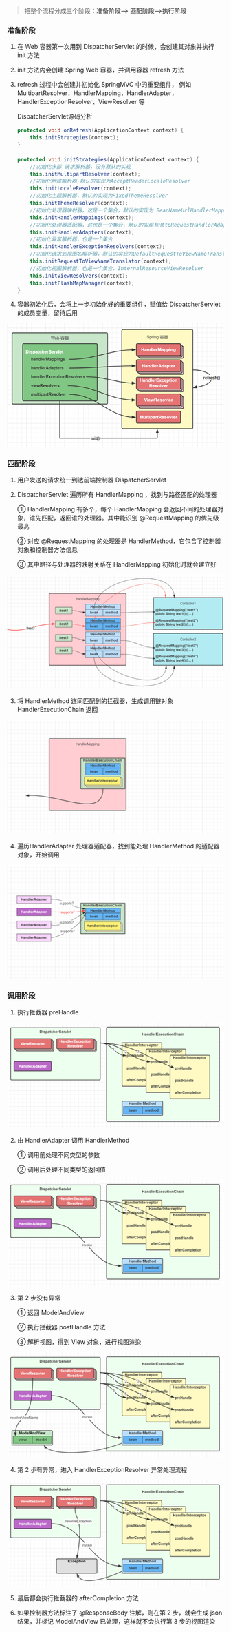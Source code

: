 > 把整个流程分成三个阶段：**准备阶段——> 匹配阶段——>执行阶段**

### **准备阶段**

1. 在 Web 容器第一次用到 DispatcherServlet 的时候，会创建其对象并执行 init 方法

2. init 方法内会创建 Spring Web 容器，并调用容器 refresh 方法

3. refresh 过程中会创建并初始化 SpringMVC 中的重要组件， 例如 MultipartResolver，HandlerMapping，HandlerAdapter，HandlerExceptionResolver、ViewResolver 等

   DispatcherServlet源码分析

   ```java
   protected void onRefresh(ApplicationContext context) {
       this.initStrategies(context);
   }
   
   protected void initStrategies(ApplicationContext context) {
       //初始化多部 请求解析器，没有默认的实现
       this.initMultipartResolver(context);
       //初始化地域解析器,默认的实现为AcceptHeaderLocaleResolver
       this.initLocaleResolver(context);
       //初始化主题解析器，默认的实现为FixedThemeResolver
       this.initThemeResolver(context);
       //初始化处理器映射器，这是一个集合，默认的实现为 BeanNameUrlHandlerMapping
       this.initHandlerMappings(context);
       //初始化处理器适配器，这也是一个集合，默认的实现有HttpRequestHandlerAdapter、SimpleControllerHandlerAdapter
       this.initHandlerAdapters(context);
       //初始化异常解析器，也是一个集合
       this.initHandlerExceptionResolvers(context);
       //初始化请求到视图名解析器，默认的实现为DefaultRequestToViewNameTranslator
       this.initRequestToViewNameTranslator(context);
       //初始化视图解析器，也是一个集合，InternalResourceViewResolver
       this.initViewResolvers(context);
       this.initFlashMapManager(context);
   }
   ```



4. 容器初始化后，会将上一步初始化好的重要组件，赋值给 DispatcherServlet 的成员变量，留待后用

<img src="../images/image-20210903140657163.png" alt="image-20210903140657163" style="zoom: 80%;" />

### **匹配阶段**

1. 用户发送的请求统一到达前端控制器 DispatcherServlet

2. DispatcherServlet 遍历所有 HandlerMapping ，找到与路径匹配的处理器

   ① HandlerMapping 有多个，每个 HandlerMapping 会返回不同的处理器对象，谁先匹配，返回谁的处理器。其中能识别 @RequestMapping 的优先级最高

   ② 对应 @RequestMapping 的处理器是 HandlerMethod，它包含了控制器对象和控制器方法信息

   ③ 其中路径与处理器的映射关系在 HandlerMapping 初始化时就会建立好

<img src="../images/image-20210903141017502.png" alt="image-20210903141017502" style="zoom:80%;" />

3. 将 HandlerMethod 连同匹配到的拦截器，生成调用链对象 HandlerExecutionChain 返回

<img src="../images/image-20210903141124911.png" alt="image-20210903141124911" style="zoom:80%;" />

4. 遍历HandlerAdapter 处理器适配器，找到能处理 HandlerMethod 的适配器对象，开始调用

<img src="../images/image-20210903141204799.png" alt="image-20210903141204799" style="zoom:80%;" />

### **调用阶段**

1. 执行拦截器 preHandle

<img src="../images/image-20210903141445870.png" alt="image-20210903141445870" style="zoom: 67%;" />

2. 由 HandlerAdapter 调用 HandlerMethod

   ① 调用前处理不同类型的参数

   ② 调用后处理不同类型的返回值

<img src="../images/image-20210903141658199.png" alt="image-20210903141658199" style="zoom:67%;" />

3. 第 2 步没有异常

   ① 返回 ModelAndView

   ② 执行拦截器 postHandle 方法

   ③ 解析视图，得到 View 对象，进行视图渲染

<img src="../images/image-20210903141749830.png" alt="image-20210903141749830" style="zoom:67%;" />

4. 第 2 步有异常，进入 HandlerExceptionResolver 异常处理流程

<img src="../images/image-20210903141844185.png" alt="image-20210903141844185" style="zoom:67%;" />

5. 最后都会执行拦截器的 afterCompletion 方法

6. 如果控制器方法标注了 @ResponseBody 注解，则在第 2 步，就会生成 json 结果，并标记 ModelAndView 已处理，这样就不会执行第 3 步的视图渲染
